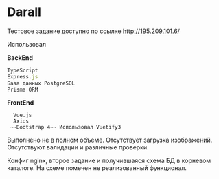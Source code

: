 # Darall
Тестовое задание доступно по ссылке http://195.209.101.6/

Использовал 

**BackEnd**
```Node.js 
TypeScript
Express.js
База данных PostgreSQL
Prisma ORM
```
**FrontEnd**
```
  Vue.js
  Axios
 ~~Bootstrap 4~~ Использовал Vuetify3
 ```

 Выполнено не в полном объеме. Отсутствует загрузка изображений. Отсутствуют валидации и различные проверки.
 
 Конфиг nginx, второе задание и получившаяся схема БД в корневом каталоге. На схеме помечен не реализованный функционал. 
 

